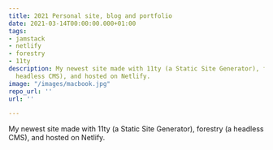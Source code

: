 ```yaml
---
title: 2021 Personal site, blog and portfolio
date: 2021-03-14T00:00:00.000+01:00
tags:
- jamstack
- netlify
- forestry
- 11ty
description: My newest site made with 11ty (a Static Site Generator), forestry (a
  headless CMS), and hosted on Netlify.
image: "/images/macbook.jpg"
repo_url: ''
url: ''

---
```

My newest site made with 11ty (a Static Site Generator), forestry (a headless CMS), and hosted on Netlify.